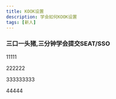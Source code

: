```yaml
---
title: KOOK设置
description: 学会如何KOOK设置
tags: [新人]
---
```


### 三口一头猪,三分钟学会提交SEAT/SSO 

11111

222222

333333333

44444
